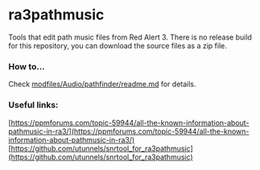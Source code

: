 # ra3pathmusic
Tools that edit path music files from Red Alert 3. There is no release build for this repository, you can download the source files as a zip file.

### How to...
Check [modfiles/Audio/pathfinder/readme.md](modfiles/Audio/pathfinder/readme.md) for details.

### Useful links:
[https://ppmforums.com/topic-59944/all-the-known-information-about-pathmusic-in-ra3/](https://ppmforums.com/topic-59944/all-the-known-information-about-pathmusic-in-ra3/)
[https://github.com/utunnels/snrtool_for_ra3pathmusic](https://github.com/utunnels/snrtool_for_ra3pathmusic)
